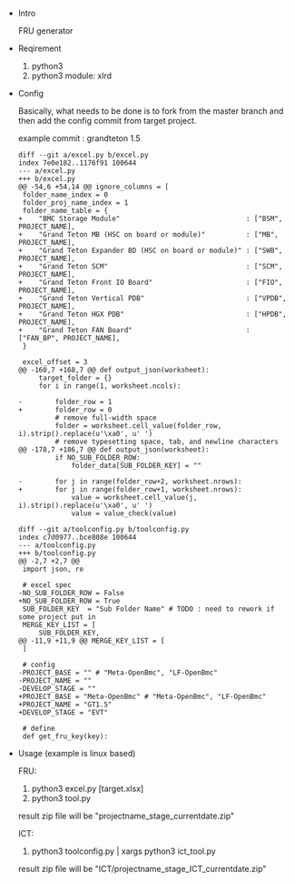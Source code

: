 - Intro

    FRU generator

- Reqirement

    1. python3
    2. python3 module: xlrd

- Config

    Basically, what needs to be done is to fork from the master branch and then add the config commit from target project.

    example commit : grandteton 1.5
    ```
    diff --git a/excel.py b/excel.py
    index 7e0e182..1176f91 100644
    --- a/excel.py
    +++ b/excel.py
    @@ -54,6 +54,14 @@ ignore_columns = [
     folder_name_index = 0
     folder_proj_name_index = 1
     folder_name_table = {
    +    "BMC Storage Module"                               : ["BSM",    PROJECT_NAME],
    +    "Grand Teton MB (HSC on board or module)"          : ["MB",     PROJECT_NAME],
    +    "Grand Teton Expander BD (HSC on board or module)" : ["SWB",    PROJECT_NAME],
    +    "Grand Teton SCM"                                  : ["SCM",    PROJECT_NAME],
    +    "Grand Teton Front IO Board"                       : ["FIO",    PROJECT_NAME],
    +    "Grand Teton Vertical PDB"                         : ["VPDB",   PROJECT_NAME],
    +    "Grand Teton HGX PDB"                              : ["HPDB",   PROJECT_NAME],
    +    "Grand Teton FAN Board"                            : ["FAN_BP", PROJECT_NAME],
     }

     excel_offset = 3
    @@ -160,7 +168,7 @@ def output_json(worksheet):
         target_folder = {}
         for i in range(1, worksheet.ncols):

    -        folder_row = 1
    +        folder_row = 0
             # remove full-width space
             folder = worksheet.cell_value(folder_row, i).strip().replace(u'\xa0', u' ')
             # remove typesetting space, tab, and newline characters
    @@ -178,7 +186,7 @@ def output_json(worksheet):
             if NO_SUB_FOLDER_ROW:
                 folder_data[SUB_FOLDER_KEY] = ""

    -        for j in range(folder_row+2, worksheet.nrows):
    +        for j in range(folder_row+1, worksheet.nrows):
                 value = worksheet.cell_value(j, i).strip().replace(u'\xa0', u' ')
                 value = value_check(value)

    diff --git a/toolconfig.py b/toolconfig.py
    index c7d0977..bce808e 100644
    --- a/toolconfig.py
    +++ b/toolconfig.py
    @@ -2,7 +2,7 @@
     import json, re

     # excel spec
    -NO_SUB_FOLDER_ROW = False
    +NO_SUB_FOLDER_ROW = True
     SUB_FOLDER_KEY  = "Sub Folder Name" # TODO : need to rework if some project put in
     MERGE_KEY_LIST = [
         SUB_FOLDER_KEY,
    @@ -11,9 +11,9 @@ MERGE_KEY_LIST = [
     ]

     # config
    -PROJECT_BASE = "" # "Meta-OpenBmc", "LF-OpenBmc"
    -PROJECT_NAME = ""
    -DEVELOP_STAGE = ""
    +PROJECT_BASE = "Meta-OpenBmc" # "Meta-OpenBmc", "LF-OpenBmc"
    +PROJECT_NAME = "GT1.5"
    +DEVELOP_STAGE = "EVT"

     # define
     def get_fru_key(key):
    ```

- Usage (example is linux based)

    FRU:
    1. python3 excel.py \[target.xlsx\]
    2. python3 tool.py

    result zip file will be "projectname_stage_currentdate.zip"

    ICT:
    1. python3 toolconfig.py | xargs python3 ict_tool.py

    result zip file will be "ICT/projectname_stage_ICT_currentdate.zip"
